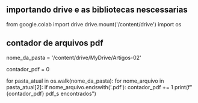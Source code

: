 ## importando drive e as bibliotecas nescessarias ##
from google.colab import drive
drive.mount('/content/drive')
import os

## contador de arquivos pdf ##
nome_da_pasta = '/content/drive/MyDrive/Artigos-02'

contador_pdf = 0

for pasta_atual in os.walk(nome_da_pasta):
  for nome_arquivo in pasta_atual[2]:
    if nome_arquivo.endswith('.pdf'):
      contador_pdf += 1
print(f"{contador_pdf} pdf_s encontrados")
